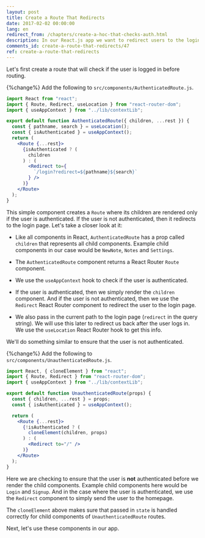 ```yaml
---
layout: post
title: Create a Route That Redirects
date: 2017-02-02 00:00:00
lang: en
redirect_from: /chapters/create-a-hoc-that-checks-auth.html
description: In our React.js app we want to redirect users to the login page if they are not logged in and redirect them away from the login page if they are logged in. To do so we are going to use the Redirect component and useLocation hook from React Router. While, the session will be stored in our app Context using the useContext hook.
comments_id: create-a-route-that-redirects/47
ref: create-a-route-that-redirects
---
```


Let's first create a route that will check if the user is logged in before routing.

{%change%} Add the following to `src/components/AuthenticatedRoute.js`.

``` jsx
import React from "react";
import { Route, Redirect, useLocation } from "react-router-dom";
import { useAppContext } from "../lib/contextLib";

export default function AuthenticatedRoute({ children, ...rest }) {
  const { pathname, search } = useLocation();
  const { isAuthenticated } = useAppContext();
  return (
    <Route {...rest}>
      {isAuthenticated ? (
        children
      ) : (
        <Redirect to={
          `/login?redirect=${pathname}${search}`
        } />
      )}
    </Route>
  );
}
```

This simple component creates a `Route` where its children are rendered only if the user is authenticated. If the user is not authenticated, then it redirects to the login page. Let's take a closer look at it:

- Like all components in React, `AuthenticatedRoute` has a prop called `children` that represents all child components. Example child components in our case would be `NewNote`, `Notes` and `Settings`.

- The `AuthenticatedRoute` component returns a React Router `Route` component.

- We use the `useAppContext` hook to check if the user is authenticated.

- If the user is authenticated, then we simply render the `children` component. And if the user is not authenticated, then we use the `Redirect` React Router component to redirect the user to the login page. 

- We also pass in the current path to the login page (`redirect` in the query string). We will use this later to redirect us back after the user logs in. We use the `useLocation` React Router hook to get this info.

We'll do something similar to ensure that the user is not authenticated.

{%change%} Add the following to `src/components/UnauthenticatedRoute.js`.

``` jsx
import React, { cloneElement } from "react";
import { Route, Redirect } from "react-router-dom";
import { useAppContext } from "../lib/contextLib";

export default function UnauthenticatedRoute(props) {
  const { children, ...rest } = props;
  const { isAuthenticated } = useAppContext();

  return (
    <Route {...rest}>
      {!isAuthenticated ? (
        cloneElement(children, props)
      ) : (
        <Redirect to="/" />
      )}
    </Route>
  );
}
```

Here we are checking to ensure that the user is **not** authenticated before we render the child components. Example child components here would be `Login` and `Signup`. And in the case where the user is authenticated, we use the `Redirect` component to simply send the user to the homepage.

The `cloneElement` above makes sure that passed in `state` is handled correctly for child components of `UnauthenticatedRoute` routes.

Next, let's use these components in our app.
